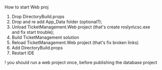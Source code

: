 How to start Web proj

1. Drop DirectoryBuild.props
2. Drop and re add App_Data folder (optional?);
3. Unload TicketManagement.Web project 
(that's create roslyn\csc.exe and fix start trouble);
4. Build TicketManagement solution
5. Reload TicketManagement.Web project (that's fix broken links)
6. Add DirectoryBuild.props
7. Restart IDE

! you should run a web project once, before publishing the database project
